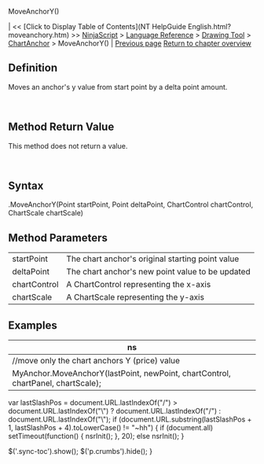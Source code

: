 ﻿










 


MoveAnchorY()







| &lt;&lt; [Click to Display Table of Contents](NT HelpGuide English.html?moveanchory.htm) &gt;&gt;
 [NinjaScript](ninjascript.htm) &gt; [Language Reference](language_reference_wip.htm) &gt; [Drawing Tool](drawing_tools.htm) &gt; [ChartAnchor](chartanchor.htm) &gt;
MoveAnchorY() | [Previous page](moveanchorx.htm)
[Return to chapter overview](chartanchor.htm)










Definition
----------


Moves an anchor's y value from start point by a delta point amount.


 


Method Return Value
-------------------


This method does not return a value.


 


Syntax
------


<chartanchor>.MoveAnchorY(Point startPoint, Point deltaPoint, ChartControl chartControl, ChartScale chartScale)



Method Parameters
-----------------




|  |  |
| --- | --- |
| startPoint | The chart anchor's original starting point value |
| deltaPoint | The chart anchor's new point value to be updated |
| chartControl | A ChartControl representing the x-axis |
| chartScale | A ChartScale representing the y-axis |





Examples
--------




| ns |
| --- |
| //move only the chart anchors Y (price) value
MyAnchor.MoveAnchorY(lastPoint, newPoint, chartControl, chartPanel, chartScale); |






 
 var lastSlashPos = document.URL.lastIndexOf("/") &gt; document.URL.lastIndexOf("\\") ? document.URL.lastIndexOf("/") : document.URL.lastIndexOf("\\");
 if (document.URL.substring(lastSlashPos + 1, lastSlashPos + 4).toLowerCase() != "~hh") {
 if (document.all) setTimeout(function() {
 nsrInit();
 }, 20);
 else nsrInit();
 }
 
 
 $('.sync-toc').show();
 $('p.crumbs').hide();
 }
 
 
 



</chartanchor>